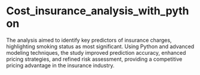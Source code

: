 # Cost_insurance_analysis_with_python
The analysis aimed to identify key predictors of insurance charges, highlighting smoking status as most significant. Using Python and advanced modeling techniques, the study improved prediction accuracy, enhanced pricing strategies, and refined risk assessment, providing a competitive pricing advantage in the insurance industry.
